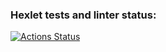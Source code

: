 ### Hexlet tests and linter status:
[![Actions Status](https://github.com/igorkuznetsov1972/frontend-project-lvl3/workflows/hexlet-check/badge.svg)](https://github.com/igorkuznetsov1972/frontend-project-lvl3/actions)